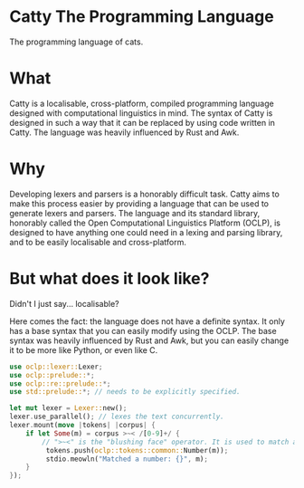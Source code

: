 

# Catty The Programming Language

The programming language of cats.

# What

Catty is a localisable, cross-platform, compiled programming language designed with computational linguistics in mind. The syntax of Catty is designed in such a way that it can be replaced by using
code written in Catty. The language was heavily influenced by Rust and Awk.

# Why

Developing lexers and parsers is a honorably difficult task. Catty aims to make this process easier by providing a language that can be used to generate lexers and parsers. The language and its standard library, honorably called the Open Computational Linguistics Platform (OCLP), is designed to have anything one could need in a lexing and parsing library, and to be easily localisable and cross-platform.

# But what does it look like?

Didn't I just say... localisable?

Here comes the fact: the language does not have a definite syntax. It only has a base syntax
that you can easily modify using the OCLP. The base syntax was heavily influenced by Rust and Awk, but you can easily change it to be more like Python, or even like C.

```rust
use oclp::lexer::Lexer;
use oclp::prelude::*;
use oclp::re::prelude::*;
use std::prelude::*; // needs to be explicitly specified.

let mut lexer = Lexer::new();
lexer.use_parallel(); // lexes the text concurrently.
lexer.mount(move |tokens| |corpus| {
    if let Some(m) = corpus >~< /[0-9]+/ {
        // ">~<" is the "blushing face" operator. It is used to match a regular expression.
         tokens.push(oclp::tokens::common::Number(m));
         stdio.meowln("Matched a number: {}", m);
    }
});
```